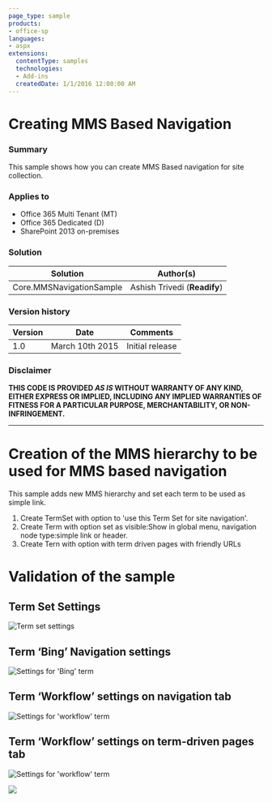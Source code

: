 ```yaml
---
page_type: sample
products:
- office-sp
languages:
- aspx
extensions:
  contentType: samples
  technologies:
  - Add-ins
  createdDate: 1/1/2016 12:00:00 AM
---
```

# Creating MMS Based Navigation #

### Summary ###
This sample shows how you can create MMS Based navigation for site collection. 

### Applies to ###
-  Office 365 Multi Tenant (MT)
-  Office 365 Dedicated (D)
-  SharePoint 2013 on-premises

### Solution ###
Solution | Author(s)
---------|----------
Core.MMSNavigationSample | Ashish Trivedi (**Readify**)

### Version history ###
Version  | Date | Comments
---------| -----| --------
1.0  | March 10th 2015 | Initial release

### Disclaimer ###
**THIS CODE IS PROVIDED *AS IS* WITHOUT WARRANTY OF ANY KIND, EITHER EXPRESS OR IMPLIED, INCLUDING ANY IMPLIED WARRANTIES OF FITNESS FOR A PARTICULAR PURPOSE, MERCHANTABILITY, OR NON-INFRINGEMENT.**


----------
# Creation of the MMS hierarchy to be used for MMS based navigation #

This sample adds new MMS hierarchy and set each term to be used as simple link.
1. Create TermSet with option to 'use this Term Set for site navigation'.
2. Create Term with option set as visible:Show in global menu, navigation node type:simple link or header.
3. Create Tern with option with term driven pages with friendly URLs

# Validation of the sample #

## Term Set Settings ##

![Term set settings](http://i.imgur.com/91AgSrN.png)

## Term ‘Bing’ Navigation settings ##

![Settings for 'Bing' term](http://i.imgur.com/IzftABj.png)

## Term ‘Workflow’ settings on navigation tab ##

![Settings for 'workflow' term](http://i.imgur.com/6IQfR2Q.png)

## Term ‘Workflow’ settings on term-driven pages tab ##

![Settings for 'workflow' term](http://i.imgur.com/9op6VV3.png)

<img src="https://telemetry.sharepointpnp.com/pnp/samples/Core.MMSNavigationSample" />